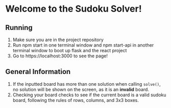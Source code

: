 # Welcome to the Sudoku Solver!

## Running

1. Make sure you are in the project repository
2. Run npm start in one terminal window and npm start-api in another terminal window to boot up flask and the react project
3. Go to https://localhost:3000 to see the page!

## General Information

1. If the inputted board has more than one solution when calling `solve()`, no solution will be shown on the screen, as it is an **invalid** board.
2. Checking your board checks to see if the current board is a valid sudoku board, following the rules of rows, columns, and 3x3 boxes.
